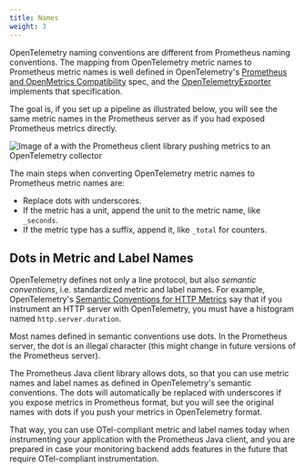 ```yaml
---
title: Names
weight: 3
---
```


OpenTelemetry naming conventions are different from Prometheus naming conventions. The mapping from OpenTelemetry metric names to Prometheus metric names is well defined in OpenTelemetry's [Prometheus and OpenMetrics Compatibility](https://opentelemetry.io/docs/specs/otel/compatibility/prometheus_and_openmetrics/) spec, and the [OpenTelemetryExporter](/client_java/api/io/prometheus/metrics/exporter/opentelemetry/OpenTelemetryExporter.html) implements that specification.

The goal is, if you set up a pipeline as illustrated below, you will see the same metric names in the Prometheus server as if you had exposed Prometheus metrics directly.

![Image of a with the Prometheus client library pushing metrics to an OpenTelemetry collector](/images/otel-pipeline.png)

The main steps when converting OpenTelemetry metric names to Prometheus metric names are:

* Replace dots with underscores.
* If the metric has a unit, append the unit to the metric name, like `_seconds`.
* If the metric type has a suffix, append it, like `_total` for counters.

Dots in Metric and Label Names
------------------------------

OpenTelemetry defines not only a line protocol, but also _semantic conventions_, i.e. standardized metric and label names. For example, OpenTelemetry's [Semantic Conventions for HTTP Metrics](https://opentelemetry.io/docs/specs/otel/metrics/semantic_conventions/http-metrics/) say that if you instrument an HTTP server with OpenTelemetry, you must have a histogram named `http.server.duration`.

Most names defined in semantic conventions use dots. In the Prometheus server, the dot is an illegal character (this might change in future versions of the Prometheus server).

The Prometheus Java client library allows dots, so that you can use metric names and label names as defined in OpenTelemetry's semantic conventions.
The dots will automatically be replaced with underscores if you expose metrics in Prometheus format, but you will see the original names with dots if you push your metrics in OpenTelemetry format.

That way, you can use OTel-compliant metric and label names today when instrumenting your application with the Prometheus Java client, and you are prepared in case your monitoring backend adds features in the future that require OTel-compliant instrumentation.

